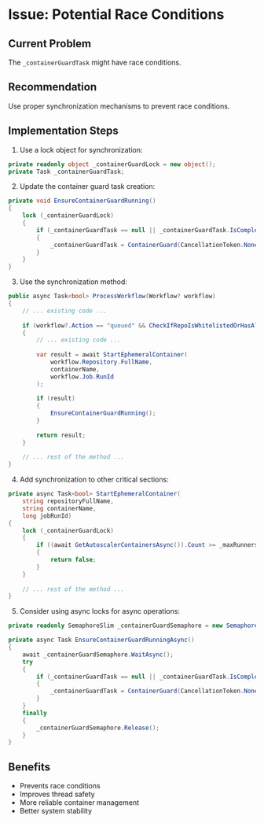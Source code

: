 # Issue: Potential Race Conditions

## Current Problem
The `_containerGuardTask` might have race conditions.

## Recommendation
Use proper synchronization mechanisms to prevent race conditions.

## Implementation Steps

1. Use a lock object for synchronization:
```csharp
private readonly object _containerGuardLock = new object();
private Task _containerGuardTask;
```

2. Update the container guard task creation:
```csharp
private void EnsureContainerGuardRunning()
{
    lock (_containerGuardLock)
    {
        if (_containerGuardTask == null || _containerGuardTask.IsCompleted)
        {
            _containerGuardTask = ContainerGuard(CancellationToken.None);
        }
    }
}
```

3. Use the synchronization method:
```csharp
public async Task<bool> ProcessWorkflow(Workflow? workflow)
{
    // ... existing code ...
    
    if (workflow?.Action == "queued" && CheckIfRepoIsWhitelistedOrHasAllowedPrefix(workflow.Repository.FullName))
    {
        // ... existing code ...
        
        var result = await StartEphemeralContainer(
            workflow.Repository.FullName,
            containerName,
            workflow.Job.RunId
        );
        
        if (result)
        {
            EnsureContainerGuardRunning();
        }
        
        return result;
    }
    
    // ... rest of the method ...
}
```

4. Add synchronization to other critical sections:
```csharp
private async Task<bool> StartEphemeralContainer(
    string repositoryFullName,
    string containerName,
    long jobRunId)
{
    lock (_containerGuardLock)
    {
        if ((await GetAutoscalerContainersAsync()).Count >= _maxRunners)
        {
            return false;
        }
    }
    
    // ... rest of the method ...
}
```

5. Consider using async locks for async operations:
```csharp
private readonly SemaphoreSlim _containerGuardSemaphore = new SemaphoreSlim(1, 1);

private async Task EnsureContainerGuardRunningAsync()
{
    await _containerGuardSemaphore.WaitAsync();
    try
    {
        if (_containerGuardTask == null || _containerGuardTask.IsCompleted)
        {
            _containerGuardTask = ContainerGuard(CancellationToken.None);
        }
    }
    finally
    {
        _containerGuardSemaphore.Release();
    }
}
```

## Benefits
- Prevents race conditions
- Improves thread safety
- More reliable container management
- Better system stability
